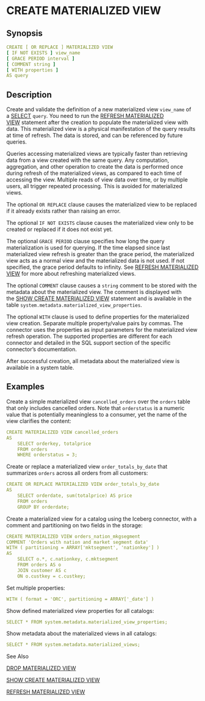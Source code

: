 # CREATE MATERIALIZED VIEW

## Synopsis

```yaml
CREATE [ OR REPLACE ] MATERIALIZED VIEW
[ IF NOT EXISTS ] view_name
[ GRACE PERIOD interval ]
[ COMMENT string ]
[ WITH properties ]
AS query
```

## Description

Create and validate the definition of a new materialized view `view_name` of a [SELECT](./select.md) `query`. You need to run the [REFRESH MATERIALIZED VIEW](./refresh_materialized_view.md) statement after the creation to populate the materialized view with data. This materialized view is a physical manifestation of the query results at time of refresh. The data is stored, and can be referenced by future queries.

Queries accessing materialized views are typically faster than retrieving data from a view created with the same query. Any computation, aggregation, and other operation to create the data is performed once during refresh of the materialized views, as compared to each time of accessing the view. Multiple reads of view data over time, or by multiple users, all trigger repeated processing. This is avoided for materialized views.

The optional `OR REPLACE` clause causes the materialized view to be replaced if it already exists rather than raising an error.

The optional `IF NOT EXISTS` clause causes the materialized view only to be created or replaced if it does not exist yet.

The optional `GRACE PERIOD` clause specifies how long the query materialization is used for querying. If the time elapsed since last materialized view refresh is greater than the grace period, the materialized view acts as a normal view and the materialized data is not used. If not specified, the grace period defaults to infinity. See [REFRESH MATERIALIZED VIEW](./refresh_materialized_view.md) for more about refreshing materialized views.

The optional `COMMENT` clause causes a `string` comment to be stored with the metadata about the materialized view. The comment is displayed with the [SHOW CREATE MATERIALIZED VIEW](./show_create_materialized_view.md) statement and is available in the table `system.metadata.materialized_view_properties`.

The optional `WITH` clause is used to define properties for the materialized view creation. Separate multiple property/value pairs by commas. The connector uses the properties as input parameters for the materialized view refresh operation. The supported properties are different for each connector and detailed in the SQL support section of the specific connector’s documentation.

After successful creation, all metadata about the materialized view is available in a system table.

## Examples

Create a simple materialized view `cancelled_orders` over the `orders` table that only includes cancelled orders. Note that `orderstatus` is a numeric value that is potentially meaningless to a consumer, yet the name of the view clarifies the content:

```yaml
CREATE MATERIALIZED VIEW cancelled_orders
AS
    SELECT orderkey, totalprice
    FROM orders
    WHERE orderstatus = 3;
```

Create or replace a materialized view `order_totals_by_date` that summarizes `orders` across all orders from all customers:

```yaml
CREATE OR REPLACE MATERIALIZED VIEW order_totals_by_date
AS
    SELECT orderdate, sum(totalprice) AS price
    FROM orders
    GROUP BY orderdate;
```

Create a materialized view for a catalog using the Iceberg connector, with a comment and partitioning on two fields in the storage:

```yaml
CREATE MATERIALIZED VIEW orders_nation_mkgsegment
COMMENT 'Orders with nation and market segment data'
WITH ( partitioning = ARRAY['mktsegment', 'nationkey'] )
AS
    SELECT o.*, c.nationkey, c.mktsegment
    FROM orders AS o
    JOIN customer AS c
    ON o.custkey = c.custkey;
```

Set multiple properties:

```yaml
WITH ( format = 'ORC', partitioning = ARRAY['_date'] )
```

Show defined materialized view properties for all catalogs:

```yaml
SELECT * FROM system.metadata.materialized_view_properties;
```

Show metadata about the materialized views in all catalogs:

```yaml
SELECT * FROM system.metadata.materialized_views;
```

See Also

[DROP MATERIALIZED VIEW](./drop_materialized_view.md)

[SHOW CREATE MATERIALIZED VIEW](./show_create_materialized_view.md)

[REFRESH MATERIALIZED VIEW](./refresh_materialized_view.md)